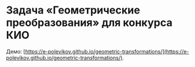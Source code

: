 # Задача «Геометрические преобразования» для конкурса КИО

Демо: [https://e-polevikov.github.io/geometric-transformations/](https://e-polevikov.github.io/geometric-transformations/).
